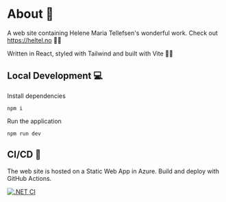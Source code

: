 # About 📖

A web site containing Helene Maria Tellefsen's wonderful work. Check out https://heltel.no 🙌🏼

Written in React, styled with Tailwind and built with Vite 🤝🏼

## Local Development 💻

Install dependencies

```
npm i
```

Run the application

```
npm run dev
```

## CI/CD 🚀

The web site is hosted on a Static Web App in Azure. Build and deploy with GitHub Actions.

[![.NET CI](https://github.com/vegardhaneberg/Heltel/actions/workflows/azure-static-web-apps-icy-cliff-018a8ac10.yml/badge.svg)](https://github.com/vegardhaneberg/Heltel/actions/workflows/azure-static-web-apps-icy-cliff-018a8ac10.yml)

